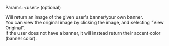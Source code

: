 Params: &lt;user&gt; (optional)

Will return an image of the given user's banner/your own banner. <br />
You can view the original image by clicking the image, and selecting "View Original". <br />
If the user does not have a banner, it will instead return their accent color (banner color).